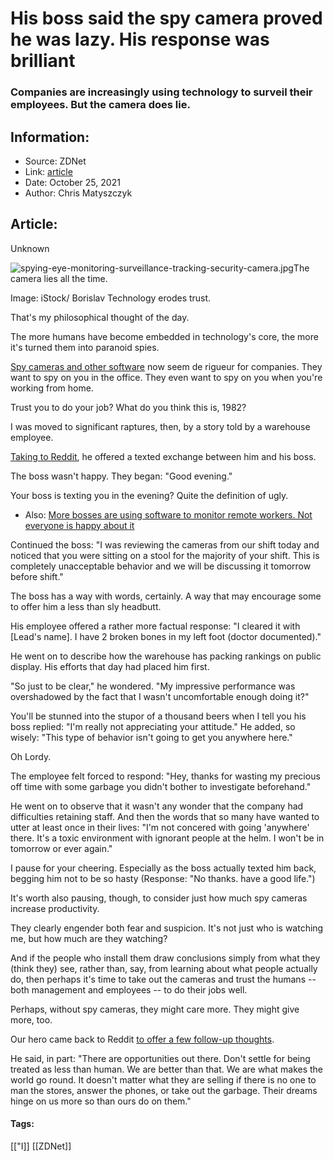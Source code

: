 # His boss said the spy camera proved he was lazy. His response was brilliant
### Companies are increasingly using technology to surveil their employees. But the camera does lie.

## Information:
+ Source: ZDNet
+ Link: [article](https://www.zdnet.com/article/his-boss-said-the-spy-camera-proved-he-was-lazy-his-response-was-brilliant/)
+ Date: October 25, 2021
+ Author: Chris Matyszczyk


## Article:
Unknown

![spying-eye-monitoring-surveillance-tracking-security-camera.jpg](https://www.zdnet.com/a/img/resize/725f71c8089f2e7797d8fd4545e68e715f56889c/2021/02/11/812dc585-81f5-4aca-be7e-e4f60e7183d7/spying-eye-monitoring-surveillance-tracking-security-camera.jpg?fit=bounds&auto=webp)The camera lies all the time.


 Image: iStock/ Borislav
 Technology erodes trust. 


That's my philosophical thought of the day. 

The more humans have become embedded in technology's core, the more it's turned them into paranoid spies. 

[Spy cameras and other software](https://www.zdnet.com/article/working-from-home-your-boss-has-a-creepy-new-way-to-spy-on-you/) now seem de rigueur for companies. They want to spy on you in the office. They even want to spy on you when you're working from home. 

Trust you to do your job? What do you think this is, 1982? 

I was moved to significant raptures, then, by a story told by a warehouse employee. 

[Taking to Reddit](https://www.reddit.com/user/hestolemysmile/), he offered a texted exchange between him and his boss.  






The boss wasn't happy. They began: "Good evening." 

Your boss is texting you in the evening? Quite the definition of ugly. 

* Also: [More bosses are using software to monitor remote workers. Not everyone is happy about it](https://www.zdnet.com/article/more-bosses-are-using-software-to-monitor-remote-workers-not-everyone-is-happy-about-it/)

Continued the boss: "I was reviewing the cameras from our shift today and noticed that you were sitting on a stool for the majority of your shift. This is completely unacceptable behavior and we will be discussing it tomorrow before shift." 

The boss has a way with words, certainly. A way that may encourage some to offer him a less than sly headbutt. 

His employee offered a rather more factual response: "I cleared it with [Lead's name]. I have 2 broken bones in my left foot (doctor documented)." 

He went on to describe how the warehouse has packing rankings on public display. His efforts that day had placed him first. 

"So just to be clear," he wondered. "My impressive performance was overshadowed by the fact that I wasn't uncomfortable enough doing it?" 

You'll be stunned into the stupor of a thousand beers when I tell you his boss replied: "I'm really not appreciating your attitude." He added, so wisely: "This type of behavior isn't going to get you anywhere here." 

Oh Lordy.  

The employee felt forced to respond: "Hey, thanks for wasting my precious off time with some garbage you didn't bother to investigate beforehand." 

He went on to observe that it wasn't any wonder that the company had difficulties retaining staff. And then the words that so many have wanted to utter at least once in their lives: "I'm not concered with going 'anywhere' there. It's a toxic environment with ignorant people at the helm. I won't be in tomorrow or ever again." 

I pause for your cheering. Especially as the boss actually texted him back, begging him not to be so hasty (Response: "No thanks. have a good life.") 

It's worth also pausing, though, to consider just how much spy cameras increase productivity.  

They clearly engender both fear and suspicion. It's not just who is watching me, but how much are they watching? 

And if the people who install them draw conclusions simply from what they (think they) see, rather than, say, from learning about what people actually do, then perhaps it's time to take out the cameras and trust the humans -- both management and employees -- to do their jobs well. 

Perhaps, without spy cameras, they might care more. They might give more, too. 

Our hero came back to Reddit [to offer a few follow-up thoughts](https://www.reddit.com/r/antiwork/comments/q8shnc/hello_i_had_the_front_page_post_yesterday_about/).  

He said, in part: "There are opportunities out there. Don't settle for being treated as less than human. We are better than that. We are what makes the world go round. It doesn't matter what they are selling if there is no one to man the stores, answer the phones, or take out the garbage. Their dreams hinge on us more so than ours do on them." 






#### Tags:
[["I]] [[ZDNet]]
